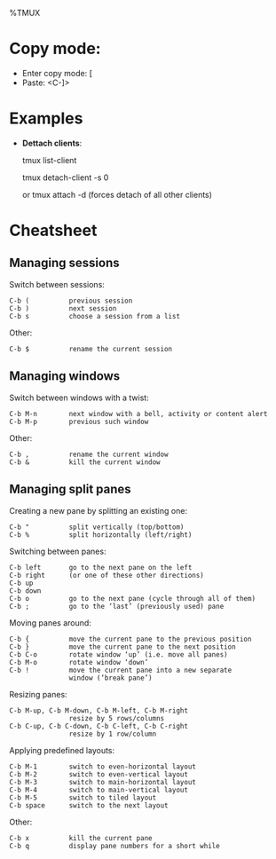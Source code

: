 %TMUX

# Copy mode:

   - Enter copy mode: <Prefix> [
   - Paste: <C-]>

# Examples

- **Dettach clients**:

    tmux list-client

    tmux detach-client -s 0

    or tmux attach -d (forces detach of all other clients)

# Cheatsheet


## Managing sessions

Switch between sessions:

    C-b (          previous session
    C-b )          next session
    C-b s          choose a session from a list

Other:

    C-b $          rename the current session

## Managing windows

Switch between windows with a twist:

    C-b M-n        next window with a bell, activity or content alert
    C-b M-p        previous such window

Other:

    C-b ,          rename the current window
    C-b &          kill the current window

## Managing split panes

Creating a new pane by splitting an existing one:

    C-b "          split vertically (top/bottom)
    C-b %          split horizontally (left/right)

Switching between panes:

    C-b left       go to the next pane on the left
    C-b right      (or one of these other directions)
    C-b up
    C-b down
    C-b o          go to the next pane (cycle through all of them)
    C-b ;          go to the ‘last’ (previously used) pane

Moving panes around:

    C-b {          move the current pane to the previous position
    C-b }          move the current pane to the next position
    C-b C-o        rotate window ‘up’ (i.e. move all panes)
    C-b M-o        rotate window ‘down’
    C-b !          move the current pane into a new separate
                   window (‘break pane’)
Resizing panes:

    C-b M-up, C-b M-down, C-b M-left, C-b M-right
                   resize by 5 rows/columns
    C-b C-up, C-b C-down, C-b C-left, C-b C-right
                   resize by 1 row/column

Applying predefined layouts:

    C-b M-1        switch to even-horizontal layout
    C-b M-2        switch to even-vertical layout
    C-b M-3        switch to main-horizontal layout
    C-b M-4        switch to main-vertical layout
    C-b M-5        switch to tiled layout
    C-b space      switch to the next layout

Other:

    C-b x          kill the current pane
    C-b q          display pane numbers for a short while

